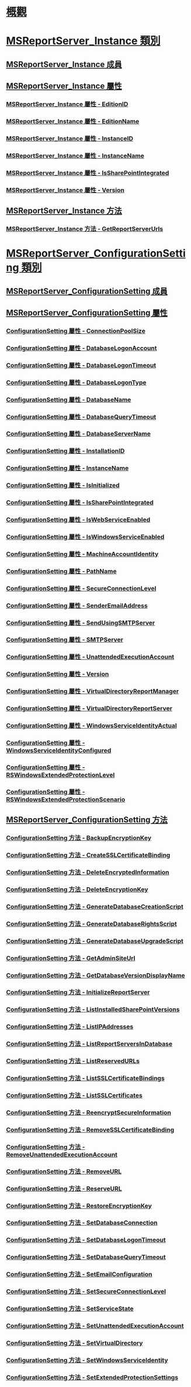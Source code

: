 # [概觀](reporting-services-wmi-provider-library-reference-ssrs.md)  
# [MSReportServer_Instance 類別](msreportserver-instance-class.md)  
## [MSReportServer_Instance 成員](msreportserver-instance-members.md)  
## [MSReportServer_Instance 屬性](msreportserver-instance-properties.md)  
### [MSReportServer_Instance 屬性 - EditionID](msreportserver-instance-properties-editionid.md)  
### [MSReportServer_Instance 屬性 - EditionName](msreportserver-instance-properties-editionname.md)  
### [MSReportServer_Instance 屬性 - InstanceID](msreportserver-instance-properties-instanceid.md)  
### [MSReportServer_Instance 屬性 - InstanceName](msreportserver-instance-properties-instancename.md)  
### [MSReportServer_Instance 屬性 - IsSharePointIntegrated](msreportserver-instance-properties-issharepointintegrated.md)  
### [MSReportServer_Instance 屬性 - Version](msreportserver-instance-properties-version.md)  
## [MSReportServer_Instance 方法](msreportserver-instance-methods.md)  
### [MSReportServer_Instance 方法 - GetReportServerUrls](msreportserver-instance-methods-getreportserverurls.md)  
# [MSReportServer_ConfigurationSetting 類別](msreportserver-configurationsetting-class.md)  
## [MSReportServer_ConfigurationSetting 成員](msreportserver-configurationsetting-members.md)  
## [MSReportServer_ConfigurationSetting 屬性](msreportserver-configurationsetting-properties.md)  
### [ConfigurationSetting 屬性 - ConnectionPoolSize](configurationsetting-property-connectionpoolsize.md)  
### [ConfigurationSetting 屬性 - DatabaseLogonAccount](configurationsetting-property-databaselogonaccount.md)  
### [ConfigurationSetting 屬性 - DatabaseLogonTimeout](configurationsetting-property-databaselogontimeout.md)  
### [ConfigurationSetting 屬性 - DatabaseLogonType](configurationsetting-property-databaselogontype.md)  
### [ConfigurationSetting 屬性 - DatabaseName](configurationsetting-property-databasename.md)  
### [ConfigurationSetting 屬性 - DatabaseQueryTimeout](configurationsetting-property-databasequerytimeout.md)  
### [ConfigurationSetting 屬性 - DatabaseServerName](configurationsetting-property-databaseservername.md)  
### [ConfigurationSetting 屬性 - InstallationID](configurationsetting-property-installationid.md)  
### [ConfigurationSetting 屬性 - InstanceName](configurationsetting-property-instancename.md)  
### [ConfigurationSetting 屬性 - IsInitialized](configurationsetting-property-isinitialized.md)  
### [ConfigurationSetting 屬性 - IsSharePointIntegrated](configurationsetting-property-issharepointintegrated.md)  
### [ConfigurationSetting 屬性 - IsWebServiceEnabled](configurationsetting-property-iswebserviceenabled.md)  
### [ConfigurationSetting 屬性 - IsWindowsServiceEnabled](configurationsetting-property-iswindowsserviceenabled.md)  
### [ConfigurationSetting 屬性 - MachineAccountIdentity](configurationsetting-property-machineaccountidentity.md)  
### [ConfigurationSetting 屬性 - PathName](configurationsetting-property-pathname.md)  
### [ConfigurationSetting 屬性 - SecureConnectionLevel](configurationsetting-property-secureconnectionlevel.md)  
### [ConfigurationSetting 屬性 - SenderEmailAddress](configurationsetting-property-senderemailaddress.md)  
### [ConfigurationSetting 屬性 - SendUsingSMTPServer](configurationsetting-property-sendusingsmtpserver.md)  
### [ConfigurationSetting 屬性 - SMTPServer](configurationsetting-property-smtpserver.md)  
### [ConfigurationSetting 屬性 - UnattendedExecutionAccount](configurationsetting-property-unattendedexecutionaccount.md)  
### [ConfigurationSetting 屬性 - Version](configurationsetting-property-version.md)  
### [ConfigurationSetting 屬性 - VirtualDirectoryReportManager](configurationsetting-property-virtualdirectoryreportmanager.md)  
### [ConfigurationSetting 屬性 - VirtualDirectoryReportServer](configurationsetting-property-virtualdirectoryreportserver.md)  
### [ConfigurationSetting 屬性 - WindowsServiceIdentityActual](configurationsetting-property-windowsserviceidentityactual.md)  
### [ConfigurationSetting 屬性 - WindowsServiceIdentityConfigured](windowsserviceidentityconfigured-property.md)  
### [ConfigurationSetting 屬性 - RSWindowsExtendedProtectionLevel](rswindowsextendedprotectionlevel-property.md)  
### [ConfigurationSetting 屬性 - RSWindowsExtendedProtectionScenario](rswindowsextendedprotectionscenario-property.md)  
## [MSReportServer_ConfigurationSetting 方法](msreportserver-configurationsetting-methods.md)  
### [ConfigurationSetting 方法 - BackupEncryptionKey](configurationsetting-method-backupencryptionkey.md)  
### [ConfigurationSetting 方法 - CreateSSLCertificateBinding](configurationsetting-method-createsslcertificatebinding.md)  
### [ConfigurationSetting 方法 - DeleteEncryptedInformation](configurationsetting-method-deleteencryptedinformation.md)  
### [ConfigurationSetting 方法 - DeleteEncryptionKey](configurationsetting-method-deleteencryptionkey.md)  
### [ConfigurationSetting 方法 - GenerateDatabaseCreationScript](configurationsetting-method-generatedatabasecreationscript.md)  
### [ConfigurationSetting 方法 - GenerateDatabaseRightsScript](configurationsetting-method-generatedatabaserightsscript.md)  
### [ConfigurationSetting 方法 - GenerateDatabaseUpgradeScript](configurationsetting-method-generatedatabaseupgradescript.md)  
### [ConfigurationSetting 方法 - GetAdminSiteUrl](configurationsetting-method-getadminsiteurl.md)  
### [ConfigurationSetting 方法 - GetDatabaseVersionDisplayName](configurationsetting-method-getdatabaseversiondisplayname.md)  
### [ConfigurationSetting 方法 - InitializeReportServer](configurationsetting-method-initializereportserver.md)  
### [ConfigurationSetting 方法 - ListInstalledSharePointVersions](configurationsetting-method-listinstalledsharepointversions.md)  
### [ConfigurationSetting 方法 - ListIPAddresses](configurationsetting-method-listipaddresses.md)  
### [ConfigurationSetting 方法 - ListReportServersInDatabase](configurationsetting-method-listreportserversindatabase.md)  
### [ConfigurationSetting 方法 - ListReservedURLs](configurationsetting-method-listreservedurls.md)  
### [ConfigurationSetting 方法 - ListSSLCertificateBindings](configurationsetting-method-listsslcertificatebindings.md)  
### [ConfigurationSetting 方法 - ListSSLCertificates](configurationsetting-method-listsslcertificates.md)  
### [ConfigurationSetting 方法 - ReencryptSecureInformation](configurationsetting-method-reencryptsecureinformation.md)  
### [ConfigurationSetting 方法 - RemoveSSLCertificateBinding](configurationsetting-method-removesslcertificatebinding.md)  
### [ConfigurationSetting 方法 - RemoveUnattendedExecutionAccount](configurationsetting-method-removeunattendedexecutionaccount.md)  
### [ConfigurationSetting 方法 - RemoveURL](configurationsetting-method-removeurl.md)  
### [ConfigurationSetting 方法 - ReserveURL](configurationsetting-method-reserveurl.md)  
### [ConfigurationSetting 方法 - RestoreEncryptionKey](configurationsetting-method-restoreencryptionkey.md)  
### [ConfigurationSetting 方法 - SetDatabaseConnection](configurationsetting-method-setdatabaseconnection.md)  
### [ConfigurationSetting 方法 - SetDatabaseLogonTimeout](configurationsetting-method-setdatabaselogontimeout.md)  
### [ConfigurationSetting 方法 - SetDatabaseQueryTimeout](configurationsetting-method-setdatabasequerytimeout.md)  
### [ConfigurationSetting 方法 - SetEmailConfiguration](configurationsetting-method-setemailconfiguration.md)  
### [ConfigurationSetting 方法 - SetSecureConnectionLevel](configurationsetting-method-setsecureconnectionlevel.md)  
### [ConfigurationSetting 方法 - SetServiceState](configurationsetting-method-setservicestate.md)  
### [ConfigurationSetting 方法 - SetUnattendedExecutionAccount](configurationsetting-method-setunattendedexecutionaccount.md)  
### [ConfigurationSetting 方法 - SetVirtualDirectory](configurationsetting-method-setvirtualdirectory.md)  
### [ConfigurationSetting 方法 - SetWindowsServiceIdentity](configurationsetting-method-setwindowsserviceidentity.md)  
### [ConfigurationSetting 方法 - SetExtendedProtectionSettings](configurationsetting-method-setextendedprotectionsettings.md)  
